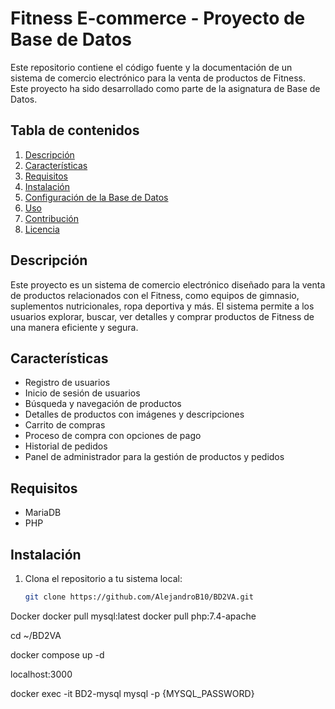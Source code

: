 # Fitness E-commerce - Proyecto de Base de Datos

Este repositorio contiene el código fuente y la documentación de un sistema de comercio electrónico para la venta de productos de Fitness. Este proyecto ha sido desarrollado como parte de la asignatura de Base de Datos.

## Tabla de contenidos

1. [Descripción](#descripción)
2. [Características](#características)
3. [Requisitos](#requisitos)
4. [Instalación](#instalación)
5. [Configuración de la Base de Datos](#configuración-de-la-base-de-datos)
6. [Uso](#uso)
7. [Contribución](#contribución)
8. [Licencia](#licencia)

## Descripción

Este proyecto es un sistema de comercio electrónico diseñado para la venta de productos relacionados con el Fitness, como equipos de gimnasio, suplementos nutricionales, ropa deportiva y más. El sistema permite a los usuarios explorar, buscar, ver detalles y comprar productos de Fitness de una manera eficiente y segura.

## Características

- Registro de usuarios
- Inicio de sesión de usuarios
- Búsqueda y navegación de productos
- Detalles de productos con imágenes y descripciones
- Carrito de compras
- Proceso de compra con opciones de pago
- Historial de pedidos
- Panel de administrador para la gestión de productos y pedidos

## Requisitos

- MariaDB 
- PHP

## Instalación

1. Clona el repositorio a tu sistema local:

   ```bash
   git clone https://github.com/AlejandroB10/BD2VA.git


Docker 
docker pull mysql:latest
docker pull php:7.4-apache

cd ~/BD2VA

docker compose up -d

localhost:3000

docker exec -it BD2-mysql mysql -p {MYSQL_PASSWORD}